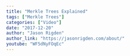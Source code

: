 ```yaml
---
title: "Merkle Trees Explained"
tags: ["Merkle Trees"]
categories: ["Video"]
date: "2017-12-20"
author: "Jason Rigden"
author_link: "https://jasonrigden.com/about/"
youtube: "WF5dNyFOqEc"
---
```

